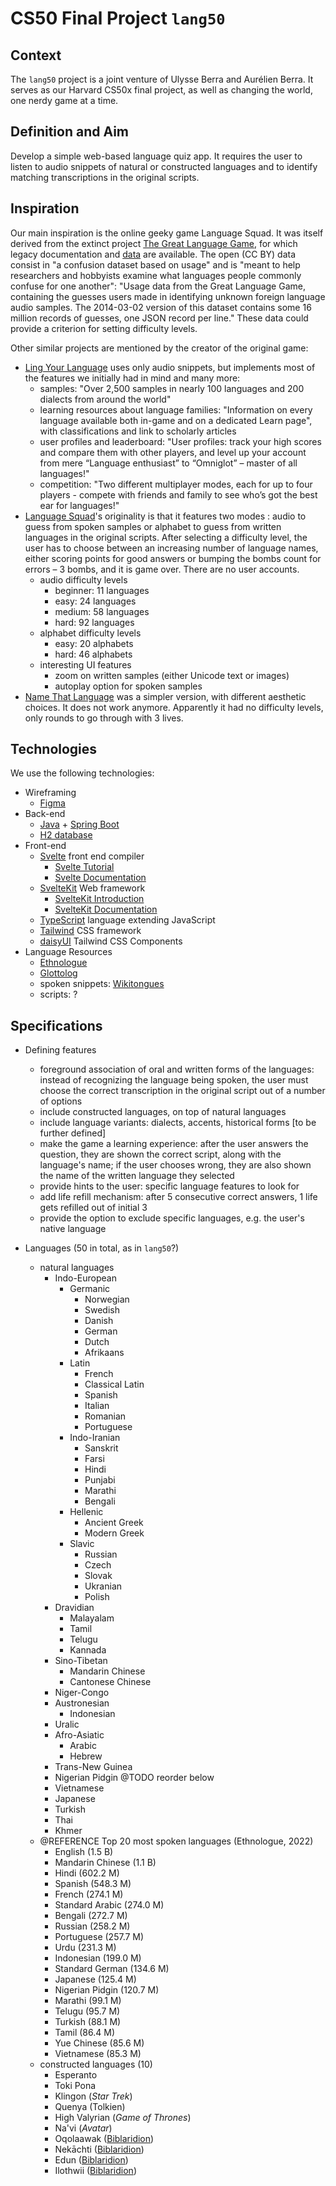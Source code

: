 # CS50 Final Project `lang50`

## Context

The `lang50` project is a joint venture of Ulysse Berra and Aurélien Berra. It serves as our Harvard CS50x final project, as well as changing the world, one nerdy game at a time.

## Definition and Aim

Develop a simple web-based language quiz app. It requires the user to listen to audio snippets of natural or constructed languages and to identify matching transcriptions in the original scripts.

## Inspiration

Our main inspiration is the online geeky game Language Squad. It was itself derived from the extinct project [The Great Language Game](https://greatlanguagegame.com/), for which legacy documentation and [data](https://lars.yencken.org/datasets/great-language-game/) are available. The open (CC BY) data consist in "a confusion dataset based on usage" and is "meant to help researchers and hobbyists examine what languages people commonly confuse for one another": "Usage data from the Great Language Game, containing the guesses users made in identifying unknown foreign language audio samples. The 2014-03-02 version of this dataset contains some 16 million records of guesses, one JSON record per line." These data could provide a criterion for setting difficulty levels.

Other similar projects are mentioned by the creator of the original game:

-   [Ling Your Language](https://lingyourlanguage.com/) uses only audio snippets, but implements most of the features we initially had in mind and many more:
    -   samples: "Over 2,500 samples in nearly 100 languages and 200 dialects from around the world"
    -   learning resources about language families: "Information on every language available both in-game and on a dedicated Learn page", with classifications and link to scholarly articles
    -   user profiles and leaderboard: "User profiles: track your high scores and compare them with other players, and level up your account from mere “Language enthusiast” to “Omniglot” – master of all languages!"
    -   competition: "Two different multiplayer modes, each for up to four players - compete with friends and family to see who’s got the best ear for languages!"
-   [Language Squad](https://www.languagesquad.com/)'s originality is that it features two modes : audio to guess from spoken samples or alphabet to guess from written languages in the original scripts. After selecting a difficulty level, the user has to choose between an increasing number of language names, either scoring points for good answers or bumping the bombs count for errors – 3 bombs, and it is game over. There are no user accounts.
    -   audio difficulty levels
        -   beginner: 11 languages
        -   easy: 24 languages
        -   medium: 58 languages
        -   hard: 92 languages
    -   alphabet difficulty levels
        -   easy: 20 alphabets
        -   hard: 46 alphabets
    -   interesting UI features
        -   zoom on written samples (either Unicode text or images)
        -   autoplay option for spoken samples
-   [Name That Language](https://namethatlanguage.org/) was a simpler version, with different aesthetic choices. It does not work anymore. Apparently it had no difficulty levels, only rounds to go through with 3 lives.

## Technologies

We use the following technologies:

-   Wireframing
    -   [Figma](https://www.figma.com/)
-   Back-end
    -   [Java](https://www.java.com/) + [Spring Boot](https://spring.io/)
    -   [H2 database](http://h2database.com/)
-   Front-end
    -   [Svelte](https://svelte.dev/) front end compiler
        -   [Svelte Tutorial](https://svelte.dev/tutorial/)
        -   [Svelte Documentation](https://svelte.dev/docs)
    -   [SvelteKit](https://kit.svelte.dev/) Web framework
        -   [SvelteKit Introduction](https://learn.svelte.dev/tutorial/introducing-sveltekit)
        -   [SvelteKit Documentation](https://kit.svelte.dev/docs/introduction)
    -   [TypeScript](https://www.typescriptlang.org/) language extending JavaScript
    -   [Tailwind](https://tailwindcss.com/) CSS framework
    -   [daisyUI](https://daisyui.com/) Tailwind CSS Components
-   Language Resources
    -   [Ethnologue](https://www.ethnologue.com/)
    -   [Glottolog](https://glottolog.org/)
    -   spoken snippets: [Wikitongues](https://wikitongues.org/)
    -   scripts: ?

## Specifications

-   Defining features

    -   foreground association of oral and written forms of the languages: instead of recognizing the language being spoken, the user must choose the correct transcription in the original script out of a number of options
    -   include constructed languages, on top of natural languages
    -   include language variants: dialects, accents, historical forms [to be further defined]
    -   make the game a learning experience: after the user answers the question, they are shown the correct script, along with the language's name; if the user chooses wrong, they are also shown the name of the written language they selected
    -   provide hints to the user: specific language features to look for
    -   add life refill mechanism: after 5 consecutive correct answers, 1 life gets refilled out of initial 3
    -   provide the option to exclude specific languages, e.g. the user's native language

-   Languages (50 in total, as in `lang50`?)
    -   natural languages
        -   Indo-European
            -   Germanic
                -   Norwegian
                -   Swedish
                -   Danish
                -   German
                -   Dutch
                -   Afrikaans
            -   Latin
                -   French
                -   Classical Latin
                -   Spanish
                -   Italian
                -   Romanian
                -   Portuguese
            -   Indo-Iranian
                -   Sanskrit
                -   Farsi
                -   Hindi
                -   Punjabi
                -   Marathi
                -   Bengali
            -   Hellenic
                -   Ancient Greek
                -   Modern Greek
            -   Slavic
                -   Russian
                -   Czech
                -   Slovak
                -   Ukranian
                -   Polish
        -   Dravidian
            -   Malayalam
            -   Tamil
            -   Telugu
            -   Kannada
        -   Sino-Tibetan
            -   Mandarin Chinese
            -   Cantonese Chinese
        -   Niger-Congo
        -   Austronesian
            -   Indonesian
        -   Uralic
        -   Afro-Asiatic
            -   Arabic
            -   Hebrew
        -   Trans-New Guinea
        -   Nigerian Pidgin
            @TODO reorder below
        -   Vietnamese
        -   Japanese
        -   Turkish
        -   Thai
        -   Khmer
    -   @REFERENCE Top 20 most spoken languages (Ethnologue, 2022)
        -   English (1.5 B)
        -   Mandarin Chinese (1.1 B)
        -   Hindi (602.2 M)
        -   Spanish (548.3 M)
        -   French (274.1 M)
        -   Standard Arabic (274.0 M)
        -   Bengali (272.7 M)
        -   Russian (258.2 M)
        -   Portuguese (257.7 M)
        -   Urdu (231.3 M)
        -   Indonesian (199.0 M)
        -   Standard German (134.6 M)
        -   Japanese (125.4 M)
        -   Nigerian Pidgin (120.7 M)
        -   Marathi (99.1 M)
        -   Telugu (95.7 M)
        -   Turkish (88.1 M)
        -   Tamil (86.4 M)
        -   Yue Chinese (85.6 M)
        -   Vietnamese (85.3 M)
    -   constructed languages (10)
        -   Esperanto
        -   Toki Pona
        -   Klingon (_Star Trek_)
        -   Quenya (Tolkien)
        -   High Valyrian (_Game of Thrones_)
        -   Na'vi (_Avatar_)
        -   Oqolaawak ([Biblaridion](https://www.youtube.com/channel/UCMjTcpv56G_W0FRIdPHBn4A))
        -   Nekāchti ([Biblaridion](https://www.youtube.com/channel/UCMjTcpv56G_W0FRIdPHBn4A))
        -   Edun ([Biblaridion](https://www.youtube.com/channel/UCMjTcpv56G_W0FRIdPHBn4A))
        -   Ilothwii ([Biblaridion](https://www.youtube.com/channel/UCMjTcpv56G_W0FRIdPHBn4A))
